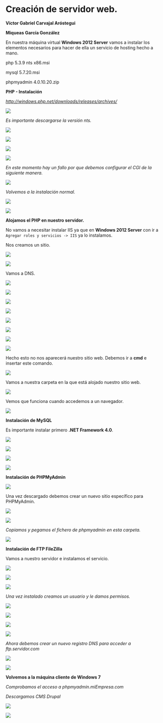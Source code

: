 # Creación de servidor web.

**Víctor Gabriel Carvajal Aróstegui**

**Miqueas García González**

En nuestra máquina virtual **Windows 2012 Server** vamos a instalar los elementos necesarios para hacer de ella un servicio de hosting hecho a mano.

php 5.3.9 nts x86.msi

mysql 5.7.20.msi

phpmyadmin 4.0.10.20.zip

**PHP - Instalación**

*http://windows.php.net/downloads/releases/archives/*

![](./img/1.png)

*Es importante descargarse la versión nts.*

![](./img/2.png)

![](./img/3.png)

![](./img/4.png)

![](./img/5.png)

*En este momento hay un fallo por que debemos configurar el CGI de la siguiente manera.*

![](./img/6.png)

*Volvemos a la instalación normal.*

![](./img/7.png)

![](./img/8.png)

**Alojamos el PHP en nuestro servidor.**

No vamos a necesitar instalar IIS ya que en **Windows 2012 Server** con ir a `Agregar roles y servicios -> IIS` ya lo instalamos.

Nos creamos un sitio.

![](./img/9.png)

![](./img/10.png)

Vamos a DNS.

![](./img/11.png)

![](./img/12.png)

![](./img/13.png)

![](./img/14.png)

![](./img/15.png)

![](./img/16.png)

![](./img/17.png)

![](./img/18.png)

Hecho esto no nos aparecerá nuestro sitio web. Debemos ir a **cmd** e insertar este comando.

![](./img/19.png)

Vamos a nuestra carpeta en la que está alojado nuestro sitio web.

![](./img/20.png)

Vemos que funciona cuando accedemos a un navegador.

![](./img/21.png)

**Instalación de MySQL**

Es importante instalar primero **.NET Framework 4.0**.

![](./img/22.png)

![](./img/23.png)

![](./img/24.png)

![](./img/25.png)

**Instalación de PHPMyAdmin**

![](./img/26.png)

Una vez descargado debemos crear un nuevo sitio específico para PHPMyAdmin.

![](./img/27.png)

![](./img/28.png)

*Copiamos y pegamos el fichero de phpmyadmin en esta carpeta.*

![](./img/29.png)

**Instalación de FTP FileZilla**

Vamos a nuestro servidor e instalamos el servicio.

![](./img/30.png)

![](./img/31.png)

![](./img/32.png)

*Una vez instalado creamos un usuario y le damos permisos.*

![](./img/33.png)

![](./img/331.png)

![](./img/332.png)

![](./img/333.png)

*Ahora debemos crear un nuevo registro DNS para acceder a ftp.servidor.com*

![](./img/36.png)

![](./img/37.png)

**Volvemos a la máquina cliente de Windows 7**

*Comprobamos el acceso a phpmyadmin.miEmpresa.com*

*Descargamos CMS Drupal*

![](./img/34.png)

![](./img/35.png)
